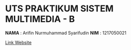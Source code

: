 # UTS PRAKTIKUM SISTEM MULTIMEDIA - B

**NAMA** : Arifin Nurmuhammad Syarifudin 
**NIM**  : 1217050021  

[Link Website](https://arifinsyairifudin787.github.io/UTS_Sismul-/)
